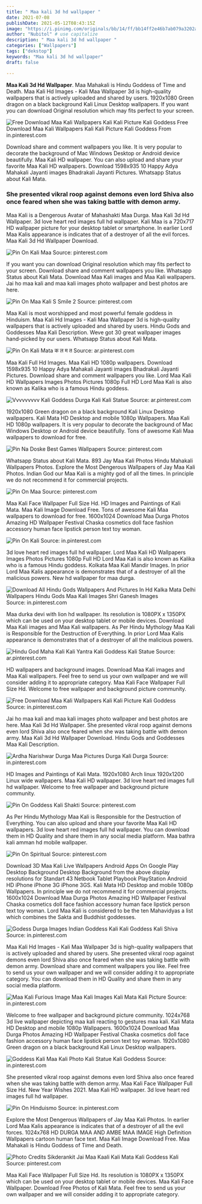 ```yaml
---
title: " Maa kali 3d hd wallpaper "
date: 2021-07-08
publishDate: 2021-05-12T08:43:15Z
image: "https://i.pinimg.com/originals/bb/14/ff/bb14ff2e46b7ab079a3202a622d4311e.jpg"
author: "Nubitol" # use capitalize
description: " Maa kali 3d hd wallpaper "
categories: ["Wallpapers"]
tags: ["dekstop"]
keywords: "Maa kali 3d hd wallpaper"
draft: false

---
```



**Maa Kali 3d Hd Wallpaper**. Maa Mahakali is Hindu Goddess of Time and Death. Maa Kali Hd Images - Kali Maa Wallpaper 3d is high-quality wallpapers that is actively uploaded and shared by users. 1920x1080 Green dragon on a black background Kali Linux Desktop wallpapers. If you want you can download Original resolution which may fits perfect to your screen.

![Free Download Maa Kali Wallpapers Kali Kali Picture Kali Goddess](https://i.pinimg.com/originals/90/96/46/909646d6486acd264ff96c296c927212.jpg "Free Download Maa Kali Wallpapers Kali Kali Picture Kali Goddess")
Free Download Maa Kali Wallpapers Kali Kali Picture Kali Goddess From in.pinterest.com


Download share and comment wallpapers you like. It is very popular to decorate the background of Mac Windows Desktop or Android device beautifully. Maa Kali HD wallpaper. You can also upload and share your favorite Maa Kali HD wallpapers. Download 1598x935 10 Happy Adya Mahakali Jayanti images Bhadrakali Jayanti Pictures. Whatsapp Status about Kali Mata.

### She presented vikral roop against demons even lord Shiva also once feared when she was taking battle with demon army.

Maa Kali is a Dengerous Avatar of Mahashakti Maa Durga. Maa Kali 3d Hd Wallpaper. 3d love heart red images full hd wallpaper. Kali Maa is a 720x717 HD wallpaper picture for your desktop tablet or smartphone. In earlier Lord Maa Kalis appearance is indicates that of a destroyer of all the evil forces. Maa Kali 3d Hd Wallpaper Download.


![Pin On Kali Maa](https://i.pinimg.com/originals/a0/2c/b0/a02cb0858eac6e3c037095d2e9b9b9ae.gif "Pin On Kali Maa")
Source: pinterest.com

If you want you can download Original resolution which may fits perfect to your screen. Download share and comment wallpapers you like. Whatsapp Status about Kali Mata. Download Maa Kali images and Maa Kali wallpapers. Jai ho maa kali and maa kali images photo wallpaper and best photos are here.

![Pin On Maa Kali S Smile 2](https://i.pinimg.com/originals/b0/72/bd/b072bd22df20ede3da7ed56de43097fe.jpg "Pin On Maa Kali S Smile 2")
Source: pinterest.com

Maa Kali is most worshipped and most powerful female goddess in Hinduism. Maa Kali Hd Images - Kali Maa Wallpaper 3d is high-quality wallpapers that is actively uploaded and shared by users. Hindu Gods and Goddesses Maa Kali Description. Weve got 30 great wallpaper images hand-picked by our users. Whatsapp Status about Kali Mata.

![Pin On Kali Mata क ल म त](https://i.pinimg.com/736x/02/4f/db/024fdbd1716fcc9fb687959ff03ec8aa.jpg "Pin On Kali Mata क ल म त")
Source: ar.pinterest.com

Maa Kali Full Hd Images. Maa Kali HD 1080p wallpapers. Download 1598x935 10 Happy Adya Mahakali Jayanti images Bhadrakali Jayanti Pictures. Download share and comment wallpapers you like. Lord Maa Kali HD Wallpapers Images Photos Pictures 1080p Full HD Lord Maa Kali is also known as Kalika who is a famous Hindu goddess.

![Vvvvvvvvv Kali Goddess Durga Kali Kali Statue](https://i.pinimg.com/originals/3f/47/3d/3f473d4cfd2f5a98ea5f5b1fbe8e1e3f.jpg "Vvvvvvvvv Kali Goddess Durga Kali Kali Statue")
Source: ar.pinterest.com

1920x1080 Green dragon on a black background Kali Linux Desktop wallpapers. Kali Mata HD Desktop and mobile 1080p Wallpapers. Maa Kali HD 1080p wallpapers. It is very popular to decorate the background of Mac Windows Desktop or Android device beautifully. Tons of awesome Kali Maa wallpapers to download for free.

![Pin Na Doske Best Games Wallpapers](https://i.pinimg.com/originals/72/c6/77/72c67738b05836e27b996bbbfdb1d39a.jpg "Pin Na Doske Best Games Wallpapers")
Source: pinterest.com

Whatsapp Status about Kali Mata. 893 Jay Maa Kali Photos Hindu Mahakali Wallpapers Photos. Explore the Most Dengerous Wallpapers of Jay Maa Kali Photos. Indian God our Maa Kali is a mighty god of all the times. In principle we do not recommend it for commercial projects.

![Pin On Maa](https://i.pinimg.com/originals/d6/99/1c/d6991c87d42abefe506a1784c6ef8ca6.jpg "Pin On Maa")
Source: pinterest.com

Maa Kali Face Wallpaper Full Size Hd. HD Images and Paintings of Kali Mata. Maa Kali Image Download Free. Tons of awesome Kali Maa wallpapers to download for free. 1600x1024 Download Maa Durga Photos Amazing HD Wallpaper Festival Chaska cosmetics doll face fashion accessory human face lipstick person text toy woman.

![Pin On Kali](https://i.pinimg.com/originals/69/82/17/698217447be9bf62208108258d72fa0a.jpg "Pin On Kali")
Source: in.pinterest.com

3d love heart red images full hd wallpaper. Lord Maa Kali HD Wallpapers Images Photos Pictures 1080p Full HD Lord Maa Kali is also known as Kalika who is a famous Hindu goddess. Kolkata Maa Kali Mandir Images. In prior Lord Maa Kalis appearance is demonstrates that of a destroyer of all the malicious powers. New hd wallpaper for maa durga.

![Download All Hindu Gods Wallpapers And Pictures In Hd Kalka Mata Delhi Wallpapers Hindu Gods Maa Kali Images Shri Ganesh Images](https://i.pinimg.com/originals/ff/2a/27/ff2a27564e477cd58fc0df8ab3036cfe.jpg "Download All Hindu Gods Wallpapers And Pictures In Hd Kalka Mata Delhi Wallpapers Hindu Gods Maa Kali Images Shri Ganesh Images")
Source: in.pinterest.com

Maa durka devi with lion hd wallpaper. Its resolution is 1080PX x 1350PX which can be used on your desktop tablet or mobile devices. Download Maa Kali images and Maa Kali wallpapers. As Per Hindu Mythology Maa Kali is Responsible for the Destruction of Everything. In prior Lord Maa Kalis appearance is demonstrates that of a destroyer of all the malicious powers.

![Hindu God Maha Kali Kali Yantra Kali Goddess Kali Statue](https://i.pinimg.com/originals/5e/e7/ba/5ee7ba1e1acf87dfc382028fba820a77.jpg "Hindu God Maha Kali Kali Yantra Kali Goddess Kali Statue")
Source: ar.pinterest.com

HD wallpapers and background images. Download Maa Kali images and Maa Kali wallpapers. Feel free to send us your own wallpaper and we will consider adding it to appropriate category. Maa Kali Face Wallpaper Full Size Hd. Welcome to free wallpaper and background picture community.

![Free Download Maa Kali Wallpapers Kali Kali Picture Kali Goddess](https://i.pinimg.com/originals/90/96/46/909646d6486acd264ff96c296c927212.jpg "Free Download Maa Kali Wallpapers Kali Kali Picture Kali Goddess")
Source: in.pinterest.com

Jai ho maa kali and maa kali images photo wallpaper and best photos are here. Maa Kali 3d Hd Wallpaper. She presented vikral roop against demons even lord Shiva also once feared when she was taking battle with demon army. Maa Kali 3d Hd Wallpaper Download. Hindu Gods and Goddesses Maa Kali Description.

![Ardha Narishwar Durga Maa Pictures Durga Kali Durga](https://i.pinimg.com/originals/e9/55/ce/e955cee69425a5d17ed4e7c6d8849132.jpg "Ardha Narishwar Durga Maa Pictures Durga Kali Durga")
Source: in.pinterest.com

HD Images and Paintings of Kali Mata. 1920x1080 Arch linux 1920x1200 Linux wide wallpapers. Maa Kali HD wallpaper. 3d love heart red images full hd wallpaper. Welcome to free wallpaper and background picture community.

![Pin On Goddess Kali Shakti](https://i.pinimg.com/originals/a4/55/75/a45575e9f1e6cca6634e2e9a47c9bb36.jpg "Pin On Goddess Kali Shakti")
Source: pinterest.com

As Per Hindu Mythology Maa Kali is Responsible for the Destruction of Everything. You can also upload and share your favorite Maa Kali HD wallpapers. 3d love heart red images full hd wallpaper. You can download them in HD Quality and share them in any social media platform. Maa bathra kali amman hd mobile wallpaper.

![Pin On Spiritual](https://i.pinimg.com/originals/d7/7b/d9/d77bd996c2cb4a9a0f021c887099c8df.jpg "Pin On Spiritual")
Source: pinterest.com

Download 3D Maa Kali Live Wallpapers Android Apps On Google Play Desktop Background Desktop Background from the above display resolutions for Standart 43 Netbook Tablet Playbook PlayStation Android HD iPhone iPhone 3G iPhone 3GS. Kali Mata HD Desktop and mobile 1080p Wallpapers. In principle we do not recommend it for commercial projects. 1600x1024 Download Maa Durga Photos Amazing HD Wallpaper Festival Chaska cosmetics doll face fashion accessory human face lipstick person text toy woman. Lord Maa Kali is considered to be the ten Mahavidyas a list which combines the Sakta and Buddhist goddesses.

![Godess Durga Images Indian Goddess Kali Kali Goddess Kali Shiva](https://i.pinimg.com/736x/6b/0c/18/6b0c186276b3bb28d644739919f8fb60.jpg "Godess Durga Images Indian Goddess Kali Kali Goddess Kali Shiva")
Source: in.pinterest.com

Maa Kali Hd Images - Kali Maa Wallpaper 3d is high-quality wallpapers that is actively uploaded and shared by users. She presented vikral roop against demons even lord Shiva also once feared when she was taking battle with demon army. Download share and comment wallpapers you like. Feel free to send us your own wallpaper and we will consider adding it to appropriate category. You can download them in HD Quality and share them in any social media platform.

![Maa Kali Furious Image Maa Kali Images Kali Mata Kali Picture](https://i.pinimg.com/736x/3d/9b/fc/3d9bfc090b2381044905b462125dbdc8.jpg "Maa Kali Furious Image Maa Kali Images Kali Mata Kali Picture")
Source: in.pinterest.com

Welcome to free wallpaper and background picture community. 1024x768 3d live wallpaper depicting maa kali reacting to gestures maa kali. Kali Mata HD Desktop and mobile 1080p Wallpapers. 1600x1024 Download Maa Durga Photos Amazing HD Wallpaper Festival Chaska cosmetics doll face fashion accessory human face lipstick person text toy woman. 1920x1080 Green dragon on a black background Kali Linux Desktop wallpapers.

![Goddess Kali Maa Kali Photo Kali Statue Kali Goddess](https://i.pinimg.com/originals/b1/47/a3/b147a382ade7be0062ed61d597815ed8.png "Goddess Kali Maa Kali Photo Kali Statue Kali Goddess")
Source: in.pinterest.com

She presented vikral roop against demons even lord Shiva also once feared when she was taking battle with demon army. Maa Kali Face Wallpaper Full Size Hd. New Year Wishes 2021. Maa Kali HD wallpaper. 3d love heart red images full hd wallpaper.

![Pin On Hinduismo](https://i.pinimg.com/originals/0b/39/84/0b3984cb4181b936b6f5d583b54e2d18.jpg "Pin On Hinduismo")
Source: in.pinterest.com

Explore the Most Dengerous Wallpapers of Jay Maa Kali Photos. In earlier Lord Maa Kalis appearance is indicates that of a destroyer of all the evil forces. 1024x768 HD DURGA MAA AND AMBE MAA IMAGE High Definition Wallpapers cartoon human face text. Maa Kali Image Download Free. Maa Mahakali is Hindu Goddess of Time and Death.

![Photo Credits Sikderankit Jai Maa Kaali Kali Mata Kali Goddess Kali](https://i.pinimg.com/originals/bb/14/ff/bb14ff2e46b7ab079a3202a622d4311e.jpg "Photo Credits Sikderankit Jai Maa Kaali Kali Mata Kali Goddess Kali")
Source: pinterest.com

Maa Kali Face Wallpaper Full Size Hd. Its resolution is 1080PX x 1350PX which can be used on your desktop tablet or mobile devices. Maa Kali Face Wallpaper. Download Free Photos of Kali Mata. Feel free to send us your own wallpaper and we will consider adding it to appropriate category.

